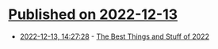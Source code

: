 # [Published on 2022-12-13](index.md)

* [2022-12-13, 14:27:28](https://news.ycombinator.com/item?id=33969300) - [The Best Things and Stuff of 2022](http://blog.fogus.me/2022/12/13/the-best-things-and-stuff-of-2022/)
